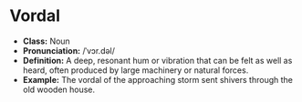 # Vordal  
- **Class:** Noun  
- **Pronunciation:** /ˈvɔr.dəl/  
- **Definition:** A deep, resonant hum or vibration that can be felt as well as heard, often produced by large machinery or natural forces.  
- **Example:** The vordal of the approaching storm sent shivers through the old wooden house.  
